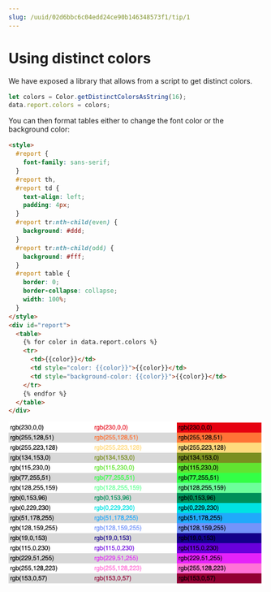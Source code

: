 ```yaml
---
slug: /uuid/02d6bbc6c04edd24ce90b146348573f1/tip/1
---
```


# Using distinct colors

We have exposed a library that allows from a script to get distinct colors.

```js
let colors = Color.getDistinctColorsAsString(16);
data.report.colors = colors;
```

You can then format tables either to change the font color or the background color:

```html
<style>
  #report {
    font-family: sans-serif;
  }
  #report th,
  #report td {
    text-align: left;
    padding: 4px;
  }
  #report tr:nth-child(even) {
    background: #ddd;
  }
  #report tr:nth-child(odd) {
    background: #fff;
  }
  #report table {
    border: 0;
    border-collapse: collapse;
    width: 100%;
  }
</style>
<div id="report">
  <table>
    {% for color in data.report.colors %}
    <tr>
      <td>{{color}}</td>
      <td style="color: {{color}}">{{color}}</td>
      <td style="background-color: {{color}}">{{color}}</td>
    </tr>
    {% endfor %}
  </table>
</div>
```

![colors](colors.png)
